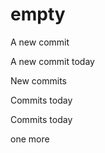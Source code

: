 

# empty


A new commit



A new commit today 

New commits

Commits today

Commits today

one more
